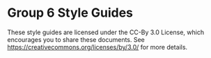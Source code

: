 # Group 6 Style Guides

These style guides are licensed under the CC-By 3.0 License, which encourages you to share these documents.
See https://creativecommons.org/licenses/by/3.0/ for more details.